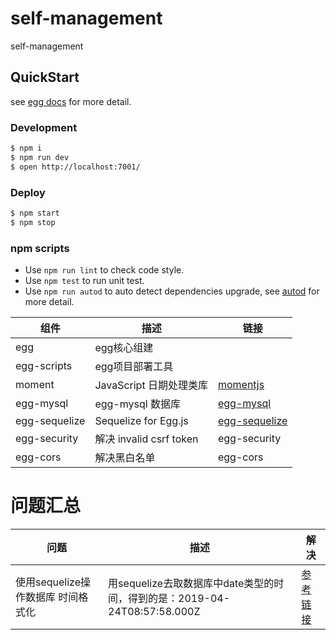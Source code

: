 # self-management

self-management

## QuickStart

<!-- add docs here for user -->

see [egg docs][egg] for more detail.

### Development

```bash
$ npm i
$ npm run dev
$ open http://localhost:7001/
```

### Deploy

```bash
$ npm start
$ npm stop
```

### npm scripts

- Use `npm run lint` to check code style.
- Use `npm test` to run unit test.
- Use `npm run autod` to auto detect dependencies upgrade, see [autod](https://www.npmjs.com/package/autod) for more detail.


[egg]: https://eggjs.org




组件 | 描述 | 链接
---|---|---
egg | egg核心组建
egg-scripts | egg项目部署工具
moment | JavaScript 日期处理类库 | [momentjs](http://momentjs.cn/)
egg-mysql | egg-mysql 数据库 | [egg-mysql](https://github.com/eggjs/egg-mysql)
egg-sequelize | Sequelize for Egg.js | [egg-sequelize](https://github.com/eggjs/egg-sequelize)
egg-security | 解决 invalid csrf token | egg-security
egg-cors | 解决黑白名单 | egg-cors




# 问题汇总

问题 | 描述 | 解决
---|---|---
使用sequelize操作数据库 时间格式化 | 用sequelize去取数据库中date类型的时间，得到的是：2019-04-24T08:57:58.000Z | [参考链接](https://segmentfault.com/a/1190000020009630)


